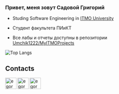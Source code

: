 ### Привет, меня зовут Садовой Григорий

* Studing Software Engineering in [ITMO University](https://en.itmo.ru/)

* Студент факультета ПИиКТ

* Все лабы и отчеты доступны в репозитории [Umchik1222/MyITMOProjects](https://github.com/Umchik1222/MyITMOProjects)



![Top Langs](https://github-readme-stats.vercel.app/api/top-langs/?username=Umchik1222&layout=compact&theme=gotham&border_radius=30&hide=pascal,c,jupyter%20notebook)

## Contacts
<p align="left">
  <a href="https://t.me/Gsad_ph" target="_blank" rel="noreferrer"> <img align="left" alt="egormit | Telegram" width="36px" src="https://upload.wikimedia.org/wikipedia/commons/thumb/8/83/Telegram_2019_Logo.svg/2048px-Telegram_2019_Logo.svg.png"/></a>
  <a href="https://vk.com/kobievportfievleze" target="_blank" rel="noreferrer"> <img align="left" alt="egormit | VK" width="36px" src="https://upload.wikimedia.org/wikipedia/commons/2/21/VK.com-logo.svg"/> </a>
   <a href="mailto:gsad1030@gmail.com" target="_blank" rel="noreferrer"> <img align="left" alt="egormit | VK" width="36px" src="https://stmaaprodfwsite.blob.core.windows.net/assets/sites/9/2020/05/email-13765-300x300.png"/> </a>
</p>
<br />  
<br />  
